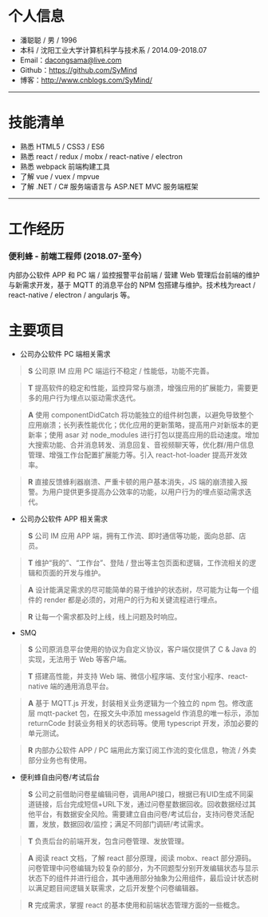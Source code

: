 # 个人信息
* 潘聪聪 / 男 / 1996
* 本科 / 沈阳工业大学计算机科学与技术系 / 2014.09-2018.07
* Email：<dacongsama@live.com>
* Github：<https://github.com/SyMind>
* 博客：<http://www.cnblogs.com/SyMind/>

---

# 技能清单
* 熟悉 HTML5 / CSS3 / ES6
* 熟悉 react / redux / mobx / react-native / electron
* 熟悉 webpack 前端构建工具
* 了解 vue / vuex / mpvue
* 了解 .NET / C# 服务端语言与 ASP.NET MVC 服务端框架

---

# 工作经历
### 便利蜂 - 前端工程师 (2018.07-至今）
内部办公软件 APP 和 PC 端 / 监控报警平台前端 / 营建 Web 管理后台前端的维护与新需求开发，基于 MQTT 的消息平台的 NPM 包搭建与维护。技术栈为react / react-native / electron / angularjs 等。

# 主要项目

* 公司办公软件 PC 端相关需求

> **S** 公司原 IM 应用 PC 端运行不稳定 / 性能低，功能不完善。

> **T** 提高软件的稳定和性能，监控异常与崩溃，增强应用的扩展能力，需要更多的用户行为埋点以驱动需求迭代。

> **A** 使用 componentDidCatch 将功能独立的组件树包裹，以避免导致整个应用崩溃；长列表性能优化；优化应用的更新策略，提高用户对新版本的更新率；使用 asar 对 node_modules 进行打包以提高应用的启动速度。增加大搜索功能、合并消息转发、消息回复、音视频聊天等，优化群/用户信息管理、增强工作台配置扩展能力等。引入 react-hot-loader 提高开发效率。

> **R** 直接反馈蜂利器崩溃、严重卡顿的用户基本消失，JS 端的崩溃接入报警。为用户提供更多提高办公效率的功能，以用户行为的埋点驱动需求迭代。

* 公司办公软件 APP 相关需求

> **S** 公司 IM 应用 APP 端，拥有工作流、即时通信等功能，面向总部、店员。

> **T** 维护“我的”、“工作台”、登陆 / 登出等主包页面和逻辑，工作流相关的逻辑和页面的开发与维护。

> **A** 设计能满足需求的尽可能简单的易于维护的状态树，尽可能为让每一个组件的 render 都是必须的，对用户的行为和关键流程进行埋点。

> **R** 让每一个需求都及时上线，线上问题及时响应。

* SMQ

> **S** 公司原消息平台使用的协议为自定义协议，客户端仅提供了 C & Java 的实现，无法用于 Web 等客户端。

> **T** 搭建高性能，并支持 Web 端、微信小程序端、支付宝小程序、react-native 端的通用消息平台。 

> **A** 基于 MQTT.js 开发，封装相关业务逻辑为一个独立的 npm 包。修改底层 mqtt-packet 包，在报文头中添加 messageId 作消息的唯一标示，添加 returnCode 封装业务相关的状态码等。使用 typescript 开发，添加必要的单元测试。

> **R** 内部办公软件 APP / PC 端用此方案订阅工作流的变化信息，物流 / 外卖部分业务也有使用。

* 便利蜂自由问卷/考试后台

> **S** 公司之前借助问卷星编辑问卷，调用API接口，根据已有UID生成不同渠道链接，后台完成短信+URL下发，通过问卷星数据回收。回收数据经过其他平台，有数据安全风险。需要建立自由问卷/考试后台，支持问卷灵活配置，发放，数据回收/监控；满足不同部门调研/考试需求。

> **T** 负责后台的前端开发，包含问卷管理、发放管理。

> **A** 阅读 react 文档，了解 react 部分原理，阅读 mobx、react 部分源码。问卷管理中问卷编辑为较复杂的部分，为不同题型分别开发编辑状态与显示状态下的组件并进行组合，其中通用部分抽象为公用组件，最后设计状态树以满足题目间逻辑关联需求，之后开发整个问卷编辑器。

> **R** 完成需求，掌握 react 的基本使用和前端状态管理方面的一些概念。
